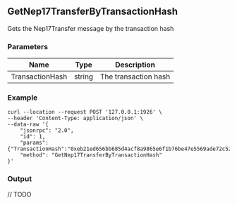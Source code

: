 ## GetNep17TransferByTransactionHash

 Gets the Nep17Transfer message by the transaction hash

### Parameters

| Name         | Type   | Description       |
| ---------------- | -------------- | ------- |
| TransactionHash    | string | The transaction hash |

### Example

```shell
curl --location --request POST '127.0.0.1:1926' \
--header 'Content-Type: application/json' \
--data-raw '{
    "jsonrpc": "2.0",
    "id": 1,
    "params": {"TransactionHash":"0xeb21ed656bb685d4acf8a9865e6f1b76be47e5569ade72c5224761c58cc2d881"},
    "method": "GetNep17TransferByTransactionHash"
}'
```

### Output

// TODO

